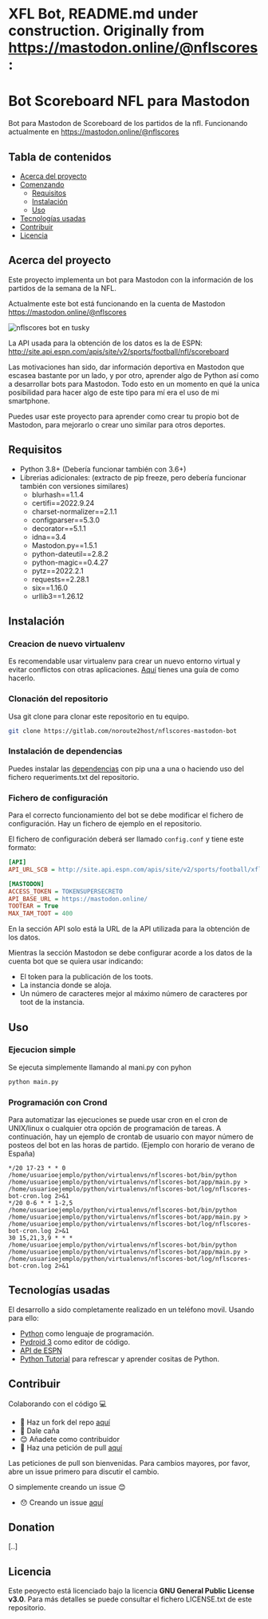 # XFL Bot, README.md under construction. Originally from https://mastodon.online/@nflscores:


# Bot Scoreboard NFL para Mastodon

Bot para Mastodon de Scoreboard de los partidos de la nfl. Funcionando actualmente en https://mastodon.online/@nflscores

## Tabla de contenidos

*   [Acerca del proyecto](#acerca-del-proyecto)
*   [Comenzando](#comenzando)
    *   [Requisitos](#dependencias)
    *   [Instalación](#instalación)
    *   [Uso](#uso)
*   [Tecnologías usadas](#tecnologías-usadas)
*   [Contribuir](#contribuir)
*   [Licencia](#licencia)

## Acerca del proyecto

Este proyecto implementa un bot para Mastodon con la información de los partidos de la semana de la NFL.

Actualmente este bot está funcionando en la cuenta de Mastodon https://mastodon.online/@nflscores

![nflscores bot en tusky](imgs/nflscores_tusky.jpg)

La API usada para la obtención de los datos es la de ESPN: http://site.api.espn.com/apis/site/v2/sports/football/nfl/scoreboard

Las motivaciones han sido, dar información deportiva en Mastodon que escasea bastante por un lado, y por otro, aprender algo de Python así como a desarrollar bots para Mastodon. Todo esto en un momento en qué la unica posibilidad para hacer algo de este tipo para mí era el uso de mi smartphone.

Puedes usar este proyecto para aprender como crear tu propio bot de Mastodon, para mejorarlo o crear uno similar para otros deportes.

## Requisitos

* Python 3.8+ (Debería funcionar también con 3.6+)
* Librerias adicionales: (extracto de pip freeze, pero debería funcionar también con versiones similares)
    * blurhash==1.1.4
    * certifi==2022.9.24
    * charset-normalizer==2.1.1
    * configparser==5.3.0
    * decorator==5.1.1
    * idna==3.4
    * Mastodon.py==1.5.1
    * python-dateutil==2.8.2
    * python-magic==0.4.27
    * pytz==2022.2.1
    * requests==2.28.1
    * six==1.16.0
    * urllib3==1.26.12

## Instalación

### Creacion de nuevo virtualenv

Es recomendable usar virtualenv para crear un nuevo entorno virtual y evitar conflictos con otras aplicaciones. [Aquí](
https://noroute2host.com/python-virtualenv.html) tienes una guía de como hacerlo.

### Clonación del repositorio

Usa git clone para clonar este repositorio en tu equipo.

```bash
git clone https://gitlab.com/noroute2host/nflscores-mastodon-bot
```

### Instalación de dependencias

Puedes instalar las [dependencias](#requisitos) con pip una a una o haciendo uso del fichero requeriments.txt del repositorio.

### Fichero de configuración

Para el correcto funcionamiento del bot se debe modificar el fichero de configuración. Hay un fichero de ejemplo en el repositorio.

El fichero de configuración deberá ser llamado `config.conf` y tiene este formato:

```ini
[API]
API_URL_SCB = http://site.api.espn.com/apis/site/v2/sports/football/xfl/scoreboard

[MASTODON]
ACCESS_TOKEN = TOKENSUPERSECRETO
API_BASE_URL = https://mastodon.online/
TOOTEAR = True
MAX_TAM_TOOT = 400
```

En la sección API solo está la URL de la API utilizada para la obtención de los datos.

Mientras la sección Mastodon se debe configurar acorde a los datos de la cuenta bot que se quiera usar indicando:

* El token para la publicación de los toots.
* La instancia donde se aloja.
* Un número de caracteres mejor al máximo número de caracteres por toot de la instancia.

## Uso

### Ejecucion simple

Se ejecuta simplemente llamando al mani.py con pyhon

```bash
python main.py
```

### Programación con Crond

Para automatizar las ejecuciones se puede usar cron en el cron de UNIX/linux o cualquier otra opción de programación de tareas. A continuación, hay un ejemplo de crontab de usuario con mayor número de posteos del bot en las horas de partido. (Ejemplo con horario de verano de España)

```
*/20 17-23 * * 0        /home/usuarioejemplo/python/virtualenvs/nflscores-bot/bin/python /home/usuarioejemplo/python/virtualenvs/nflscores-bot/app/main.py > /home/usuarioejemplo/python/virtualenvs/nflscores-bot/log/nflscores-bot-cron.log 2>&1
*/20 0-6 * * 1-2,5      /home/usuarioejemplo/python/virtualenvs/nflscores-bot/bin/python /home/usuarioejemplo/python/virtualenvs/nflscores-bot/app/main.py > /home/usuarioejemplo/python/virtualenvs/nflscores-bot/log/nflscores-bot-cron.log 2>&1
30 15,21,3,9 * * *      /home/usuarioejemplo/python/virtualenvs/nflscores-bot/bin/python /home/usuarioejemplo/python/virtualenvs/nflscores-bot/app/main.py > /home/usuarioejemplo/python/virtualenvs/nflscores-bot/log/nflscores-bot-cron.log 2>&1
```

## Tecnologías usadas

El desarrollo a sido completamente realizado en un teléfono movil. Usando para ello:

* [Python](https://www.python.org/) como lenguaje de programación.
* [Pydroid 3](https://play.google.com/store/apps/details?id=ru.iiec.pydroid3) como editor de código.
* [API de ESPN](http://site.api.espn.com/apis/site/v2/sports/football/nfl/scoreboard)
* [Python Tutorial](https://play.google.com/store/apps/details?id=com.codeliber.python) para refrescar y aprender cositas de Python.

## Contribuir

Colaborando con el código 💻

- 🍴 Haz un fork del repo [aquí](https://gitlab.com/noroute2host/nflscores-mastodon-bot/-/forks/new)
- 🔨 Dale caña
- 😊 Añadete como contribuidor
- 🔧 Haz una petición de pull [aquí](https://gitlab.com/noroute2host/nflscores-mastodon-bot/-/merge_requests)

Las peticiones de pull son bienvenidas. Para cambios mayores, por favor, abre un issue primero para discutir el cambio.

O simplemente creando un issue 😊

- 😯 Creando un issue [aquí](https://gitlab.com/noroute2host/nflscores-mastodon-bot/-/issues)

## Donation
[..]

## Licencia

Este peoyecto está licenciado bajo la licencia **GNU General Public License v3.0**. Para más detalles se puede consultar el fichero LICENSE.txt de este repositorio.

